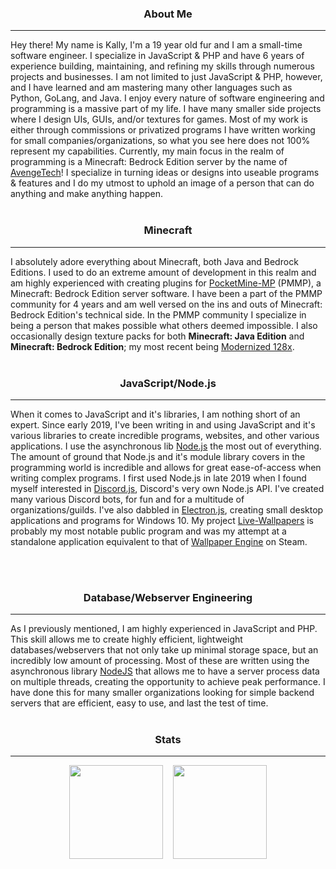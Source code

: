 <h3 align="center">About Me</h2><hr>
Hey there! My name is Kally, I'm a 19 year old fur and I am a small-time software engineer. I specialize in JavaScript & PHP and have 6 years of experience building, maintaining, and refining my skills through numerous projects and businesses. I am not limited to just JavaScript & PHP, however, and I have learned and am mastering many other languages such as Python, GoLang, and Java. I enjoy every nature of software engineering and programming is a massive part of my life. I have many smaller side projects where I design UIs, GUIs, and/or textures for games. Most of my work is either through commissions or privatized programs I have written working for small companies/organizations, so what you see here does not 100% represent my capabilities. Currently, my main focus in the realm of programming is a Minecraft: Bedrock Edition server by the name of <a href="http://avengetech.net/discord">AvengeTech</a>! I specialize in turning ideas or designs into useable programs & features and I do my utmost to uphold an image of a person that can do anything and make anything happen.
<br><br>
<h3 align="center">Minecraft</h3><hr>

I absolutely adore everything about Minecraft, both Java and Bedrock Editions. I used to do an extreme amount of development in this realm and am highly experienced with creating plugins for [PocketMine-MP](https://github.com/pmmp/PocketMine-MP) (PMMP), a Minecraft: Bedrock Edition server software. I have been a part of the PMMP community for 4 years and am well versed on the ins and outs of Minecraft: Bedrock Edition's technical side. In the PMMP community I specialize in being a person that makes possible what others deemed impossible. I also occasionally design texture packs for both __Minecraft: Java Edition__ and __Minecraft: Bedrock Edition__; my most recent being [Modernized 128x](https://github.com/xJustJqy/Modernized-128x).
<br><br>
<h3 align="center">JavaScript/Node.js</h3><hr>

When it comes to JavaScript and it's libraries, I am nothing short of an expert. Since early 2019, I've been writing in and using JavaScript and it's various libraries to create incredible programs, websites, and other various applications. I use the asynchronous lib [Node.js](https://nodejs.org/en/about/) the most out of everything. The amount of ground that Node.js and it's module library covers in the programming world is incredible and allows for great ease-of-access when writing complex programs. I first used Node.js in late 2019 when I found myself interested in [Discord.js](https://discord.js.org/), Discord's very own Node.js API. I've created many various Discord bots, for fun and for a multitude of organizations/guilds. I've also dabbled in <a href="https://electronjs.org">Electron.js</a>, creating small desktop applications and programs for Windows 10. My project <a href="https://github.com/JSRoyals/Live-Wallpapers">Live-Wallpapers</a> is probably my most notable public program and was my attempt at a standalone application equivalent to that of <a href="https://store.steampowered.com/app/431960/Wallpaper_Engine/">Wallpaper Engine</a> on Steam.

<br><br>
<h3 align="center">Database/Webserver Engineering</h3><hr>

As I previously mentioned, I am highly experienced in JavaScript and PHP. This skill allows me to create highly efficient, lightweight databases/webservers that not only take up minimal storage space, but an incredibly low amount of processing. Most of these are written using the asynchronous library [NodeJS](https://nodejs.org/en/about/) that allows me to have a server process data on multiple threads, creating the opportunity to achieve peak performance. I have done this for many smaller organizations looking for simple backend servers that are efficient, easy to use, and last the test of time.
<br><br>
<h3 align="center">Stats</h3><hr>

<div align="center"><img src="https://github-readme-stats.vercel.app/api?username=kallyluv&show_icons=true&theme=tokyonight" height=150>&nbsp;&nbsp;&nbsp;&nbsp;<img src="https://github-readme-stats.vercel.app/api/top-langs/?username=kallyluv&hide=html,css&layout=compact&theme=tokyonight" height=150></div>

